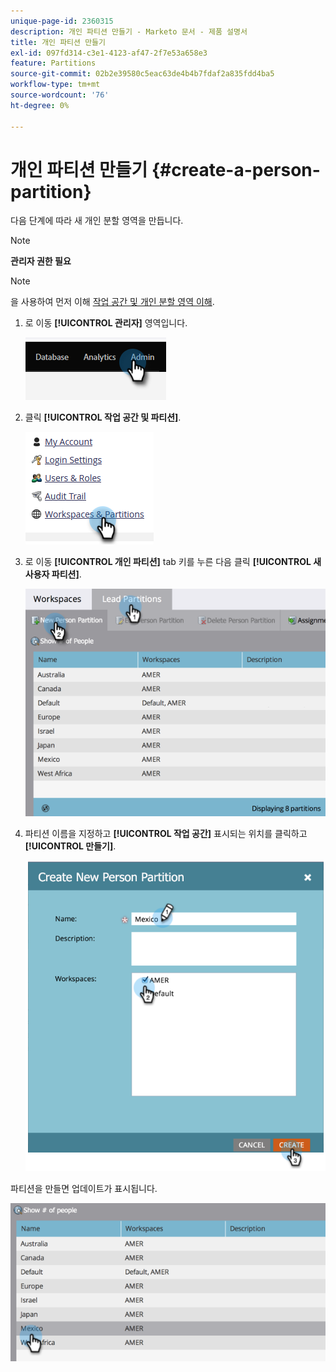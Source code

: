 ```yaml
---
unique-page-id: 2360315
description: 개인 파티션 만들기 - Marketo 문서 - 제품 설명서
title: 개인 파티션 만들기
exl-id: 097fd314-c3e1-4123-af47-2f7e53a658e3
feature: Partitions
source-git-commit: 02b2e39580c5eac63de4b4b7fdaf2a835fdd4ba5
workflow-type: tm+mt
source-wordcount: '76'
ht-degree: 0%

---
```


# 개인 파티션 만들기 {#create-a-person-partition}

다음 단계에 따라 새 개인 분할 영역을 만듭니다.

>[!NOTE]
>
>**관리자 권한 필요**

>[!NOTE]
>
>을 사용하여 먼저 이해 [작업 공간 및 개인 분할 영역 이해](/help/marketo/product-docs/administration/workspaces-and-person-partitions/understanding-workspaces-and-person-partitions.md).

1. 로 이동 **[!UICONTROL 관리자]** 영역입니다.

   ![](assets/create-a-person-partition-1.png)

1. 클릭 **[!UICONTROL 작업 공간 및 파티션]**.

   ![](assets/create-a-person-partition-2.png)

1. 로 이동 **[!UICONTROL 개인 파티션]** tab 키를 누른 다음 클릭 **[!UICONTROL 새 사용자 파티션]**.

   ![](assets/create-a-person-partition-3.png)

1. 파티션 이름을 지정하고 **[!UICONTROL 작업 공간]** 표시되는 위치를 클릭하고 **[!UICONTROL 만들기]**.

   ![](assets/create-a-person-partition-4.png)

파티션을 만들면 업데이트가 표시됩니다.

![](assets/create-a-person-partition-5.png)
